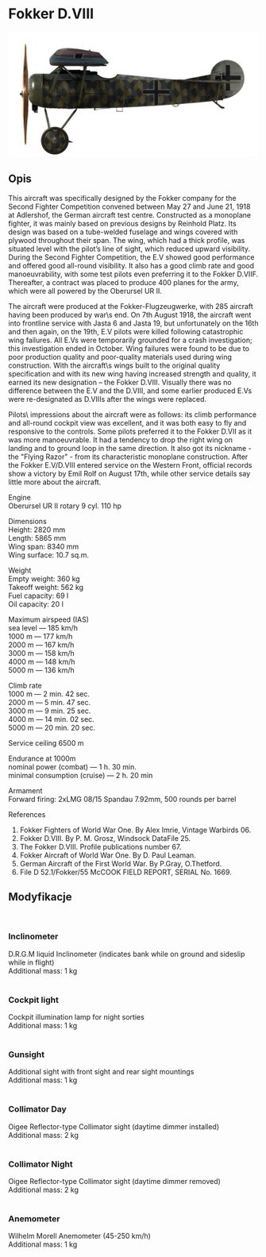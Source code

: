 # Fokker D.VIII  
  
![fokkerd8](../images/fokkerd8.png)  
  
## Opis  
  
This aircraft was specifically designed by the Fokker company for the Second Fighter Competition convened between May 27 and June 21, 1918 at Adlershof, the German aircraft test centre. Constructed as a monoplane fighter, it was mainly based on previous designs by Reinhold Platz. Its design was based on a tube-welded fuselage and wings covered with plywood throughout their span. The wing, which had a thick profile, was situated level with the pilot’s line of sight, which reduced upward visibility. During the Second Fighter Competition, the E.V showed good performance and offered good all-round visibility. It also has a good climb rate and good manoeuvrability, with some test pilots even preferring it to the Fokker D.VIIF. Thereafter, a contract was placed to produce 400 planes for the army, which were all powered by the Oberursel UR II.  
  
The aircraft were produced at the Fokker-Flugzeugwerke, with 285 aircraft having been produced by war\s end. On 7th August 1918, the aircraft went into frontline service with Jasta 6 and Jasta 19, but unfortunately on the 16th and then again, on the 19th, E.V pilots were killed following catastrophic wing failures. All E.Vs were temporarily grounded for a crash investigation; this investigation ended in October. Wing failures were found to be due to poor production quality and poor-quality materials used during wing construction. With the aircraft\s wings built to the original quality specification and with its new wing having increased strength and quality, it earned its new designation – the Fokker D.VIII. Visually there was no difference between the E.V and the D.VIII, and some earlier produced E.Vs were re-designated as D.VIIIs after the wings were replaced.  
  
Pilots\ impressions about the aircraft were as follows: its climb performance and all-round cockpit view was excellent, and it was both easy to fly and responsive to the controls. Some pilots preferred it to the Fokker D.VII as it was more manoeuvrable. It had a tendency to drop the right wing on landing and to ground loop in the same direction. It also got its nickname - the "Flying Razor" - from its characteristic monoplane construction. After the Fokker E.V/D.VIII entered service on the Western Front, official records show a victory by Emil Rolf on August 17th, while other service details say little more about the aircraft.  
  
  
Engine  
Oberursel UR II  rotary 9 cyl. 110 hp  
  
Dimensions  
Height: 2820 mm  
Length: 5865 mm  
Wing span: 8340 mm  
Wing surface: 10.7 sq.m.  
  
Weight  
Empty weight: 360 kg  
Takeoff weight: 562 kg  
Fuel capacity: 69 l  
Oil capacity: 20 l  
  
Maximum airspeed (IAS)  
sea level — 185 km/h  
1000 m — 177 km/h  
2000 m — 167 km/h  
3000 m — 158 km/h  
4000 m — 148 km/h  
5000 m — 136 km/h  
  
Climb rate  
1000 m — 2 min. 42 sec.  
2000 m — 5 min. 47 sec.  
3000 m — 9 min. 25 sec.  
4000 m — 14 min. 02 sec.  
5000 m — 20 min. 20 sec.  
  
Service ceiling 6500 m  
  
Endurance at 1000m  
nominal power (combat) — 1 h. 30 min.  
minimal consumption (cruise) — 2 h. 20 min  
  
Armament  
Forward firing: 2xLMG 08/15 Spandau 7.92mm, 500 rounds per barrel  
  
References  
1) Fokker Fighters of World War One. By Alex Imrie, Vintage Warbirds 06.  
2) Fokker D.VIII. By P. M. Grosz, Windsock DataFile 25.  
3) The Fokker D.VIII. Profile publications number  67.  
4) Fokker Aircraft of World War One. By D. Paul Leaman.  
5) German Aircraft of the First World War. By P.Gray, O.Thetford.  
6) File D 52.1/Fokker/55 McCOOK FIELD REPORT, SERIAL No. 1669.  
  
## Modyfikacje  
  ﻿
  
### Inclinometer  
  
D.R.G.M liquid Inclinometer (indicates bank while on ground and sideslip while in flight)  
Additional mass: 1 kg  
  ﻿
  
### Cockpit light  
  
Cockpit illumination lamp for night sorties  
Additional mass: 1 kg  
  ﻿
  
### Gunsight  
  
Additional sight with front sight and rear sight mountings  
Additional mass: 1 kg  
  ﻿
  
### Collimator Day  
  
Oigee Reflector-type Collimator sight (daytime dimmer installed)  
Additional mass: 2 kg  
  ﻿
  
### Collimator Night  
  
Oigee Reflector-type Collimator sight (daytime dimmer removed)  
Additional mass: 2 kg  
  ﻿
  
### Anemometer  
  
Wilhelm Morell Anemometer (45-250 km/h)  
Additional mass: 1 kg  
